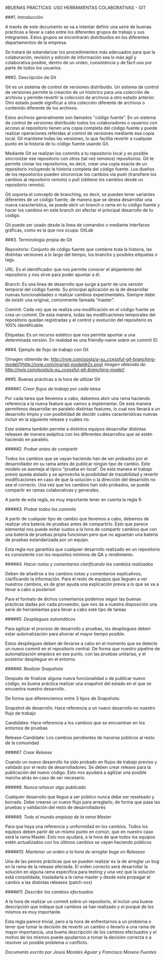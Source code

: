 #BUENAS PRÁCTICAS: USO HERRAMIENTAS COLABORATIVAS - GIT

###1. Introducción

A través de este documento se va a intentar definir una serie de buenas prácticas a llevar a cabo entre los diferentes grupos de trabajo y sus integrantes. Estos grupos se encontrarán distribuidos en los diferentes departamentos de la empresa. 

Se tratará de estandarizar los procedimientos más adecuados para que la colaboración, revisión y edición de información sea lo más ágil y colaborativa posible, dentro de un orden, consistencia y de fácil uso por parte de todos los usuarios. 

###2. Descripción de Git

Git es un sistema de control de versiones distribuído. Un sistema de control de versiones permite la creación de un histórico para una colección de archivos y permite revertir la colección de archivos a otro estado anterior. Otro estado puede significar a otra colección diferente de archivos o contenido diferente de los archivos. 

Estos archivos generalmente son llamados "código fuente". En un sistema de control de versiones distribuído todos los colaboradores o usuarios con acceso al repositorio tienen una copia completa del código fuente y puede realizar operaciones referidas al control de versiones mediante esa copia local. Git mantiene todas las versiones, lo que facilita revertir a cualquier punto en la historia de tu código fuente usando Git.

Mediante Git se realizan los commits a tu repositorio local y es posible sincronizar ese repositorio con otros (tal vez remotos) repositorios. Git te permite clonar los repositorios, es decir, crear una copia exacta de un repositorio incluyendo la historia completa del código fuente. Los dueños de los repositorios pueden sincronizar los cambios vía push (transfiere los cambios al repositorio remoto) o pull (obtiene los cambios desde un repositorio remoto).

Git soporta el concepto de branching, es decir, se pueden tener variantes diferentes de un código fuente, de manera que se desea desarrollar una nueva característica, se puede abrir un branch o rama en tu código fuente y hacer los cambios en este branch sin afectar el principal desarrollo de tu código.

Git puede ser usado desde la línea de comandos o mediante interfaces gráficas, como es la que nos ocupa: GitLab



###3. Terminología propia de Git

Repositorio: Conjunto de código fuente que contiene toda la historia, las distintas versiones a lo largo del tiempo, los branchs y posibles etiquetas o tags. 

URL: Es el identificador que nos permite conocer el alojamiento del repositorio y nos sirve para poder apuntar a él.

Branch: Es una línea de desarrollo que surge a partir de una versión temporal del código fuente. Su principal aplicación es la de desarrollar nuevas funcionalidades o realizar cambios experimentales. Siempre debe de existir una original, comúnmente llamada “master”.

Commit: Cada vez que se realiza una modificación en el código fuente se crea un commit. De esta manera, todas las modificaciones temporales del repositorio quedan registradas y el control y evolución del repositorio es 100% identificable. 

Etiquetas: Es un recurso estético que nos permite apuntar a una determinada versión. En realidad es una friendly-name sobre un commit ID.



###4. Ejemplo de flujo de trabajo con Git


![Imagen obtenida de: http://nvie.com/posts/a-su_ccessful-git-branching-model/](http://nvie.com/img/git-model@2x.png)
	_Imagen obtenida de: http://nvie.com/posts/a-su_ccessful-git-branching-model/_




###5. Buenas prácticas a la hora de utilizar Git


#####_1. Crear flujos de trabajo por cada tarea_ 

Por cada tarea que llevemos a cabo, debemos abrir una rama haciendo referencia a la nueva feature que vamos a implementar. De esta manera permitimos desarrollar en paralelo distintas features, lo cual nos llevará a un desarrollo limpio y con posibilidad de decidir cuáles características nuevas incluir en la siguiente release y cuáles no. 

Este sistema también permite a distintos equipos desarrollar distintas releases de manera aséptica con los diferentes desarrollos que se estén haciendo en paralelo. 

#####_2. Probar antes de compartir_

Todos los cambios que se vayan haciendo han de ser probados por el desarrollador en su rama antes de publicar ningún tipo de cambio. Este modelo se asemeja al típico “prueba en local”. De esta manera el trabajo previo queda aislado y se aprovecha la posibilidad de trazabilidad y revertir modificaciones en caso de que la solución o la dirección del desarrollo no sea el correcto. Una vez que los cambios han sido probados, se puede compartir en ramas colaborativas y generales.

A parte de esta regla, es muy importante tener en cuenta la regla 9. 


#####_3. Probar todos los commits_

A partir de cualquier tipo de cambio que llevemos a cabo, debemos de realizar otra batería de pruebas antes de compartirlo. Esto que parece elemental nos puede evitar sustos a la hora de compartir cambios que con una batería de pruebas propia funcionan pero que no aguantan una batería de pruebas estandarizada por un equipo. 

Esta regla nos garantiza que cualquier desarrollo realizado en un repositorio es consistente con los requisitos mínimos de QA y rendimiento. 


#####_4. Hacer notas y comentarios clarificando los cambios realizados_

Deben de añadirse a los cambios notas y comentarios explicativos, clarificando la información.
Para el resto de equipos que lleguen a ver nuestros cambios, es de gran ayuda una explicación previa a lo que se va a llevar a cabo a posteriori

Para el formato de dichos comentarios podemos seguir las buenas prácticas dadas por cada proveedor, que nos da a nuestra disposición una serie de herramientas para llevar a cabo este tipo de tareas


#####_5. Despliegues automáticos_

Para agilizar el proceso de desarrollo y pruebas, los despliegues deben estar automatización para ahorrar el mayor tiempo posible.

Estos despliegues deben de llevarse a cabo en el momento que se detecte un  nuevo commit en el repositorio central. De forma que nuestro pipeline de automatización empiece en ese punto, con las pruebas unitarias, y el posterior despliegue en el entorno


#####_6. Realizar Snapshots_

Después de finalizar alguna nueva funcionalidad o de publicar nuevo código, es buena práctica realizar una snapshot del estado en el que se encuentra nuestro desarrollo.

De forma que diferenciemos entre 3 tipos de Snapshots:

Snapshot de desarrollo: Hace referencia a un nuevo desarrollo en nuestro flujo de trabajo

Candidates: Hace referencia a los cambios que se encuentran en los entornos de pruebas

Release-Candidate: Los cambios pendientes de hacerse públicos al resto de la comunidad


#####_7. Crear Release_

Cuando un nuevo desarrollo ha sido probado en flujos de trabajo previos y validado por el resto de desarrolladores. Se deben crear release para la publicación del nuevo código. Esto nos ayudará a agilizar una posible marcha atrás en caso de ser necesario. 


#####_8. Nunca rehacer algo publicado_

Cualquier desarrollo que llegue a ser público nunca debe ser reseteado y borrado.
Debe crearse un nuevo flujo para arreglarlo, de forma que pase las pruebas y validación del resto de desarrolladores


#####_9. Todo el mundo empieza de la rama Master_

Para que haya una referencia y uniformidad en los cambios. Todos los equipos deben partir de un mismo punto en común, que en nuestro caso será la rama Master.
Esto nos ayudará, a la hora de que todos los equipos estén actualizados con los últimos cambios se vayan haciendo públicos


#####_10. Mantener un orden a la hora de arreglar bugs en Releases_

Una de las peores prácticas que se pueden realizar es la de arreglar un bug en la rama de la release afectada. El orden correcto será desarrollar la solución en alguna rama específica para testing y una vez que la solución está consolidada, trasladarla a la rama master y desde esta propagar el cambio a las distintas releases (patch-xxx)


#####_11. Describir los cambios efectuados_

A la hora de realizar un commit sobre un repositorio, el incluir una buena descripción que indique qué cambios se han realizado y el porqué de los mismos es muy importante. 

Esta regla parece trivial, pero a la hora de enfrentarnos a un problema o tener que tomar la decisión de revertir un cambio o llevarlo a una rama de mayor importancia, una buena descripción de los cambios efectuados y el motivo de los mismos puede ayudarnos a tomar la decisión correcta o a resolver un posible problema o conflicto. 

_Documento escrito por Jesús Morales Aguiar y Francisco Moreno Fuentes_
